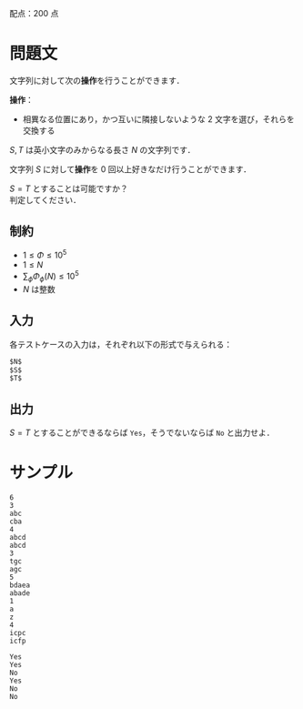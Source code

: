 配点：$200$ 点

問題文
=====
文字列に対して次の**操作**を行うことができます．

**操作**：
- 相異なる位置にあり，かつ互いに隣接しないような $2$ 文字を選び，それらを交換する

$S, T$ は英小文字のみからなる長さ $N$ の文字列です．  

文字列 $S$ に対して**操作**を $0$ 回以上好きなだけ行うことができます．  

$S = T$ とすることは可能ですか？  
判定してください．


制約
-----
- $1 \leq \Phi \leq 10^5$
- $1 \leq N$
- $\sum_{\phi} \Phi_{\phi}(N) \leq 10^5$
- $N$ は整数

入力
-----
各テストケースの入力は，それぞれ以下の形式で与えられる：
```md
$N$  
$S$  
$T$

```

出力
-----
$S = T$ とすることができるならば `Yes`，そうでないならば `No` と出力せよ．

サンプル
=====
```入力例1
6
3
abc
cba
4
abcd
abcd
3
tgc
agc
5
bdaea
abade
1
a
z
4
icpc
icfp

```
```出力例1
Yes
Yes
No
Yes
No
No

```

